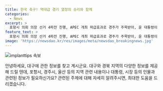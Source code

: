 ```yaml
---
title: 한국 축구! 역대급 경기 열정의 승리와 함께
categories:
  - News
excerpt: >
  포항시 의회 의장 선거 4파전 진행, APEC 개최 파급효과로 경주가 주목받아, 윤 대통령이 인구 국가비상사태 선포하여 대응모드로 전환, 그리고 포항의 유전 메이저 기업과 진량 4공단-울산 고속도로 공약 관심. 이와 더불어 북극항로와 최전진기지가 포항의 미래를 주목받고, 고물가와 고금리에 시달리는 사장님들의 이야기까지. 여기에 홍준표 시장이 대구의 미래산업 육성을 건의하여 이목을 끌고 있다.
feature_text: >
  포항시 의회 의장 선거 4파전 진행, APEC 개최 파급효과로 경주가 주목받아, 윤 대통령이 인구 국가비상사태 선포하여 대응모드로 전환, 그리고 포항의 유전 메이저 기업과 진량 4공단-울산 고속도로 공약 관심. 이와 더불어 북극항로와 최전진기지가 포항의 미래를 주목받고, 고물가와 고금리에 시달리는 사장님들의 이야기까지. 여기에 홍준표 시장이 대구의 미래산업 육성을 건의하여 이목을 끌고 있다.
image: 'https://newsdao.kr/res/images/meta/newsdao_breakingnews.jpg'
---
```


<p><img src="https://newsdao.kr/res/images/meta/newsdao_breakingnews.jpg" alt="implanttips 속보" /></p>

<p>안녕하세요, 대구에 관한 정보를 찾고 계시군요. 대구와 경북 지역의 다양한 정보를 제공해 드릴 텐데, 포항시, 경주시, 울산 등의 지역 관련 내용이나 대통령, 시장 등의 인물과 관련된 정보가 필요하신가요? 관련된 주제에 대해 자세히 알려주시면, 최대한 도움을 드리겠습니다.</p>

